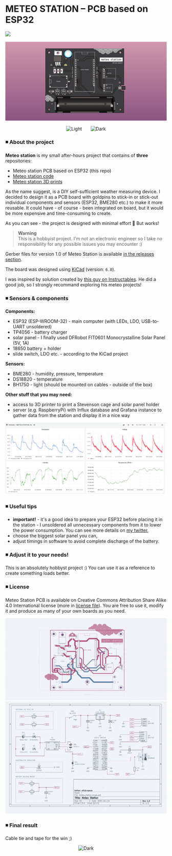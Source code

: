 # METEO STATION – PCB based on ESP32 
[![](https://img.shields.io/badge/-METEO%20STATION%20PROJECT%20-f17892)](https://alicja.space)


![image](img/pcb.jpg)
<p align="center">
  <img alt="Light" src="img/DSCF8146.jpg" width="48%">
&nbsp; &nbsp; &nbsp;
  <img alt="Dark" src="img/DSCF8181.jpg" width="48%">
</p>

### ◾ About the project

**Meteo station** is my small after-hours project that contains of **three** repositories:
- Meteo station PCB based on ESP32 (this repo)
- [Meteo station code](https://github.com/alicjamusial/meteo-station-code)
- [Meteo station 3D prints](https://github.com/alicjamusial/meteo-station-3d-print)

As the name suggest, is a DIY self-sufficient weather measuring device. I decided to design it as a PCB board with goldpins to stick-in or stick-out individual components and sensors (ESP32, BME280 etc.) to make it more reusable. It could have - of course - been integrated on board, but it would be more expensive and time-consuming to create.

As you can see - the project is designed with minimal effort 🙂 But works!

> **Warning** <br>
> This is a hobbyist project. I'm not an electronic engineer so I take no responsibility for any possible issues you may encounter :)


Gerber files for version 1.0 of Meteo Station is available [in the releases section](https://github.com/alicjamusial/meteo-station/releases/tag/release-1.0.0).

The board was designed using [KiCad](https://kicad.org/) (version: `6.0`).

I was inspired by solution created by [this guy on Instructables](https://www.instructables.com/Solar-Powered-WiFi-Weather-Station-V30/). He did a good job, so I strongly recommand exploring his meteo projects!

### ◾ Sensors & components
**Components:**
- ESP32 (ESP-WROOM-32) - main computer (with LEDs, LDO, USB-to-UART unsoldered)
- TP4056 - battery charger
- solar panel - I finally used DFRobot FIT0601 Monocrystalline Solar Panel (5V, 1A)
- 18650 battery + holder
- slide switch, LDO etc. - according to the KiCad project

**Sensors:**
- BME280 - humidity, pressure, temperature
- DS18B20 - temperature
- BH1750 - light (should be mounted on cables - outside of the box)

**Other stuff that you may need:**
- access to 3D printer to print a Stevenson cage and solar panel holder
- server (e.g. RaspberryPi) with Influx database and Grafana instance to gather data from the station and display it in a nice way

![schema](img/grafana.png)

### ◾ Useful tips

- **important!** - it's a good idea to prepare your ESP32 before placing it in the station - I unsoldered all unnecessary components from it to lower the power consumption. You can see more details on [my twitter](https://twitter.com/alicja_musial/status/1494784125051584515),
- choose the biggest solar panel you can,
- adjust timings in software to avoid complete discharge of the battery.


### ◾ Adjust it to your needs!
This is an absolutely hobbyst project :) You can use it as a reference to create something loads better.


### ◾ License
Meteo Station PCB is available on Creative Commons Attribution Share Alike 4.0 International license (more in [license file](LICENSE.txt)). You are free to use it, modify it and produce as many of your own boards as you need.


![schema](img/schematics.jpg)
![schema](img/schematics2.jpg)

### ◾ Final result

Cable tie and tape for the win ;)

<p align="center">
  <img alt="Dark" src="img/meteo-station.jpg" width="65%">
</p>
